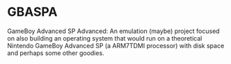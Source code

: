 # GBASPA
GameBoy Advanced SP Advanced: An emulation (maybe) project focused on also building an operating system that would run on a theoretical Nintendo GameBoy Advanced SP (a ARM7TDMI processor) with disk space and perhaps some other goodies.

